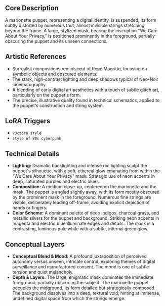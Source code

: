## Core Description
A marionette puppet, representing a digital identity, is suspended, its form subtly distorted by numerous taut, almost invisible strings stretching beyond the frame. A large, stylized mask, bearing the inscription "We Care About Your Privacy," is positioned prominently in the foreground, partially obscuring the puppet and its unseen connections.

## Artistic References
*   Surrealist compositions reminiscent of René Magritte, focusing on symbolic objects and obscured elements.
*   The stark, high-contrast lighting and deep shadows typical of Neo-Noir cinematography.
*   A blending of early digital art aesthetics with a touch of subtle glitch art, particularly on the puppet's form.
*   The precise, illustrative quality found in technical schematics, applied to the puppet's construction and string system.

## LoRA Triggers
*   `v3ctora style`
*   `style of 80s cyberpunk`

## Technical Details
*   **Lighting:** Dramatic backlighting and intense rim lighting sculpt the puppet's silhouette, with a soft, ethereal glow emanating from within the "We Care About Your Privacy" mask. Strategic use of neon accents in deep, saturated purples and electric blues.
*   **Composition:** A medium close-up, centered on the marionette and the mask. The puppet is angled slightly away, with its form mostly obscured by the prominent mask in the foreground. Numerous fine strings are visible, deliberately leading off-frame, avoiding explicit depiction of hands or fingers.
*   **Color Scheme:** A dominant palette of deep indigos, charcoal grays, and metallic silvers for the puppet and background. Striking neon accents in magenta and electric blue illuminate edges and details. The mask is a contrasting, luminous pale white with a subtle, internal green glow.

## Conceptual Layers
*   **Conceptual Blend & Mood:** A profound juxtaposition of perceived autonomy versus unseen, intricate control, exploring themes of digital surveillance and manufactured consent. The mood is one of subtle tension and quiet melancholy.
*   **Depth & Layers:** The large, enigmatic mask dominates the immediate foreground, partially obscuring the subject. The marionette puppet occupies the midground, its form detailed but strategically composed. The background dissolves into a deep, textural void, hinting at immense, undefined digital space from which the strings emerge.